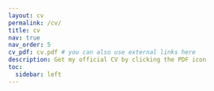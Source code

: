 ```yaml
---
layout: cv
permalink: /cv/
title: cv
nav: true
nav_order: 5
cv_pdf: cv.pdf # you can also use external links here
description: Get my official CV by clicking the PDF icon
toc:
  sidebar: left
---
```

